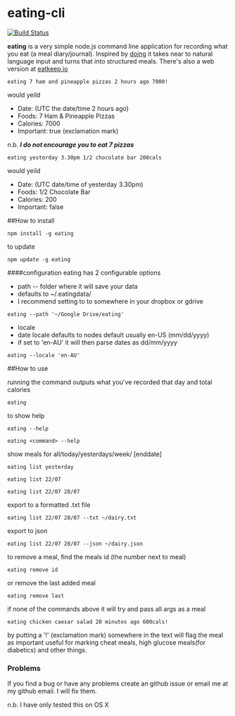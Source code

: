 # eating-cli

[![Build Status]](https://travis-ci.org/startswithaj/eating-cli)


**eating** is a very simple node.js command line application for recording what you eat (a meal diary/journal). Inspired by [doing](http://brettterpstra.com/projects/doing/) it takes near to natural language input and turns that into structured meals. There's also a web version at [eatkeep.io](https://www.eatkeep.io)



```
eating 7 ham and pineapple pizzas 2 hours ago 7000!
```

would yeild

- Date: (UTC the date/time 2 hours ago)
- Foods: 7 Ham & Pineapple Pizzas
- Calories: 7000
- Important: true (exclamation mark)

n.b. ***I do not encourage you to eat 7 pizzas***

```
eating yesterday 3.30pm 1/2 chocolate bar 200cals
```

would yeild

- Date: (UTC date/time of yesterday 3.30pm)
- Foods: 1/2 Chocolate Bar
- Calories: 200
- Important: false


##How to install
```
npm install -g eating
```
to update
```
npm update -g eating
```
####configuration
eating has 2 configurable options 
- path
-- folder where it will save your data
 - defaults to ~/.eatingdata/
 - I recommend setting to to somewhere in your dropbox or gdrive
```
eating --path '~/Google Drive/eating'
```
- locale
 - date locale defaults to nodes default usually en-US (mm/dd/yyyy)
 - if set to 'en-AU' it will then parse dates as dd/mm/yyyy
```
eating --locale 'en-AU'
```


##How to use

running the command outputs what you've recorded that day and total calories
```
eating
```
to show help
```
eating --help
```
```
eating <command> --help
```
show meals for all/today/yesterdays/week/<date> [enddate] 
```
eating list yesterday
```
```
eating list 22/07
```
```
eating list 22/07 28/07
```
export to a formatted .txt file
```
eating list 22/07 28/07 --txt ~/dairy.txt
```
export to json
```
eating list 22/07 28/07 --json ~/dairy.json
```
to remove a meal, find the meals id (the number next to meal)
```
eating remove id
```
or remove the last added meal
```
eating remove last
```
if none of the commands above it will try and pass all args as a meal
```
eating chicken caesar salad 20 minutes ago 600cals!
```
by putting a '!' (exclamation mark) somewhere in the text will flag the meal as important useful for marking cheat meals, high glucose meals(for diabetics) and other things.

### Problems

If you find a bug or have any problems create an github issue or email me at my github email. I will fix them.

n.b. I have only tested this on OS X

<!-- references -->
[Build Status]: http://img.shields.io/travis/startswithaj/eating-cli/master.svg
